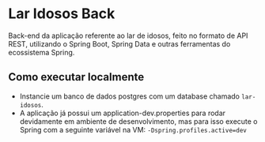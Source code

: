 # Lar Idosos Back
Back-end da aplicação referente ao lar de idosos, feito no formato de API REST, utilizando o Spring Boot, Spring Data e outras ferramentas do ecossistema Spring.


## Como executar localmente
- Instancie um banco de dados postgres com um database chamado `lar-idosos`.
- A aplicação já possui um application-dev.properties para rodar devidamente em ambiente de desenvolvimento, mas para isso execute o Spring com a seguinte variável na VM: `-Dspring.profiles.active=dev`
